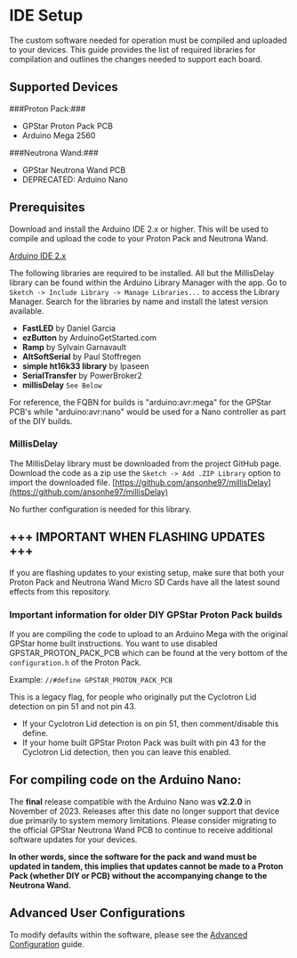 # IDE Setup

The custom software needed for operation must be compiled and uploaded to your devices. This guide provides the list of required libraries for compilation and outlines the changes needed to support each board.

## Supported Devices

###Proton Pack:###

- GPStar Proton Pack PCB
- Arduino Mega 2560

###Neutrona Wand:###

- GPStar Neutrona Wand PCB
- DEPRECATED: Arduino Nano

## Prerequisites

Download and install the Arduino IDE 2.x or higher. This will be used to compile and upload the code to your Proton Pack and Neutrona Wand.

[Arduino IDE 2.x](https://www.arduino.cc/en/software)

The following libraries are required to be installed. All but the MillisDelay library can be found within the Arduino Library Manager with the app. Go to `Sketch -> Include Library -> Manage Libraries...` to access the Library Manager. Search for the libraries by name and install the latest version available.

- **FastLED** by Daniel Garcia
- **ezButton** by ArduinoGetStarted.com
- **Ramp** by Sylvain Garnavault
- **AltSoftSerial** by Paul Stoffregen
- **simple ht16k33 library** by lpaseen
- **SerialTransfer** by PowerBroker2
- **millisDelay** `See Below`

For reference, the FQBN for builds is "arduino:avr:mega" for the GPStar PCB's while "arduino:avr:nano" would be used for a Nano controller as part of the DIY builds.

### MillisDelay

The MillisDelay library must be downloaded from the project GitHub page. Download the code as a zip use the `Sketch -> Add .ZIP Library` option to import the downloaded file.
[https://github.com/ansonhe97/millisDelay](https://github.com/ansonhe97/millisDelay)

No further configuration is needed for this library.

## +++ IMPORTANT WHEN FLASHING UPDATES +++

If you are flashing updates to your existing setup, make sure that both your Proton Pack and Neutrona Wand Micro SD Cards have all the latest sound effects from this repository.

### Important information for older DIY GPStar Proton Pack builds

If you are compiling the code to upload to an Arduino Mega with the original GPStar home built instructions. You want to use disabled GPSTAR&#95;PROTON&#95;PACK&#95;PCB which can be found at the very bottom of the `configuration.h` of the Proton Pack.

Example: `//#define GPSTAR_PROTON_PACK_PCB`

This is a legacy flag, for people who originally put the Cyclotron Lid detection on pin 51 and not pin 43.

- If your Cyclotron Lid detection is on pin 51, then comment/disable this define.
- If your home built GPStar Proton Pack was built with pin 43 for the Cyclotron Lid detection, then you can leave this enabled.

## For compiling code on the Arduino Nano:

The **final** release compatible with the Arduino Nano was **v2.2.0** in November of 2023. Releases after this date no longer support that device due primarily to system memory limitations. Please consider migrating to the official GPStar Neutrona Wand PCB to continue to receive additional software updates for your devices.

**In other words, since the software for the pack and wand must be updated in tandem, this implies that updates cannot be made to a Proton Pack (whether DIY or PCB) without the accompanying change to the Neutrona Wand.**

## Advanced User Configurations

To modify defaults within the software, please see the [Advanced Configuration](ADVCONFIG.md) guide.
